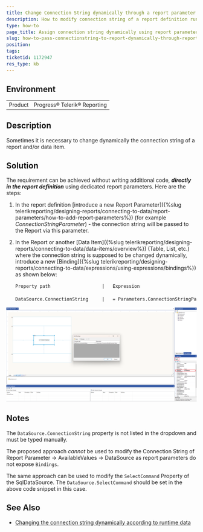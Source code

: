 ```yaml
---
title: Change Connection String dynamically through a report parameter
description: How to modify connection string of a report definition run-time
type: how-to
page_title: Assign connection string dynamically using report parameter and bindings
slug: how-to-pass-connectionstring-to-report-dynamically-through-report-parameter
position: 
tags: 
ticketid: 1172947
res_type: kb
---
```


## Environment
<table>
	<tr>
		<td>Product</td>
		<td>Progress® Telerik® Reporting </td>
	</tr>
</table>


## Description
Sometimes it is necessary to change dynamically the connection string of a report and/or data item.

## Solution
The requirement can be achieved without writing additional code, **_directly in the report definition_** using dedicated report parameters. Here are the steps:

1. In the report definition [introduce a new Report Parameter]({%slug telerikreporting/designing-reports/connecting-to-data/report-parameters/how-to-add-report-parameters%}) (for example _ConnectionStringParameter_) - the connection string will be passed to the Report via this parameter.  
1. In the Report or another [Data Item]({%slug telerikreporting/designing-reports/connecting-to-data/data-items/overview%}) (Table, List, etc.) where the connection string is supposed to be changed dynamically, introduce a new [Binding]({%slug telerikreporting/designing-reports/connecting-to-data/expressions/using-expressions/bindings%}) as shown below:  

	```XML
	Property path                   |   Expression

	DataSource.ConnectionString     |   = Parameters.ConnectionStringParameter.Value
	```
 
![Changed dynamically the connection string by using Binding](images/ChangeConnectionStringdynamicallywithBinding.png)

## Notes

The `DataSource.ConnectionString` property is not listed in the dropdown and must be typed manually.

The proposed approach *cannot* be used to modify the Connection String of Report Parameter -\> AvailableValues -\> DataSource as report parameters do not expose `Bindings`.

The same approach can be used to modify the `SelectCommand` Property of the SqlDataSource. The `DataSource.SelectCommand` should be set in the above code snippet in this case.

## See Also

* [Changing the connection string dynamically according to runtime data](https://www.telerik.com/support/kb/reporting/details/changing-the-connection-string-dynamically-according-to-runtime-data)
